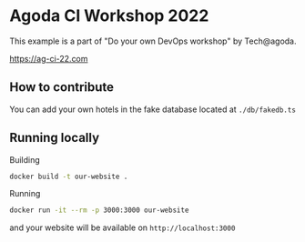 # Agoda CI Workshop 2022

This example is a part of "Do your own DevOps workshop" by Tech@agoda.

https://ag-ci-22.com

## How to contribute

You can add your own hotels in the fake database located at `./db/fakedb.ts`

## Running locally

Building

```bash
docker build -t our-website .
```

Running

```bash
docker run -it --rm -p 3000:3000 our-website
```

and your website will be available on `http://localhost:3000`
 